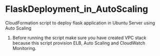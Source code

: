 # FlaskDeployment_in_AutoScaling
CloudFormation script to deploy flask application in Ubuntu Server using Auto Scaling

1. Before running the script make sure you have created VPC stack because this script provision ELB, Auto Scaling and CloudWatch Monitoring.
